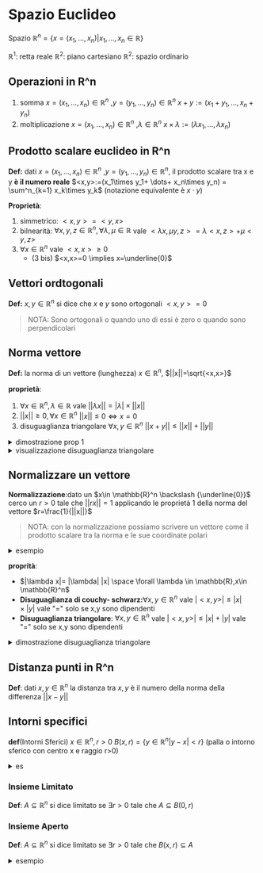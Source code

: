 # Spazio Euclideo


Spazio $\mathbb{R}^n=\{x=(x_1,\dots,x_n)|x_1,\dots,x_n \in \mathbb{R} \}$

$\mathbb{R}^1$: retta reale
$\mathbb{R}^2$: piano cartesiano
$\mathbb{R}^2$: spazio ordinario


## Operazioni in R^n

1. somma $x=(x_1,\dots,x_n) \in \mathbb{R}^n$ ,$y=(y_1,\dots,y_n) \in \mathbb{R}^n$ $x+y:=(x_1+y_1, \dots, x_n+y_n)$  
2. moltiplicazione $x=(x_1,\dots,x_n) \in \mathbb{R}^n$ ,$\lambda \in \mathbb{R}^n$ $x\times \lambda:=(\lambda x_1, \dots,\lambda x_n)$  


## Prodotto scalare euclideo in R^n

**Def:** dati $x=(x_1,\dots,x_n) \in \mathbb{R}^n$ ,$y=(y_1,\dots,y_n) \in \mathbb{R}^n$, il prodotto scalare tra x e y **è il numero reale** $<x,y>:=(x_1\times y_1+ \dots+ x_n\times y_n) = \sum^n_{k=1} x_k\times y_k$  (notazione equivalente è $x \cdot y$)


**Proprietà**:
1. simmetrico: $<x,y>= <y,x>$  
2. bilnearità: $\forall x,y,z \in \mathbb{R}^n, \forall \lambda,\mu \in \mathbb{R}$ vale $<\lambda x, \mu y, z>= \lambda<x,z>+ \mu <y,z>$
3. $\forall x \in \mathbb{R}^n$ vale  $<x,x> \geq 0$
    - (3 bis) $<x,x>=0 \implies x=\underline{0}$

## Vettori ordtogonali

**Def:** $x,y \in \mathbb{R}^n$ si dice che $x$ e $y$ sono ortogonali $<x,y>=0$

> NOTA:
> Sono ortogonali o quando uno di essi è zero o quando sono perpendicolari


## Norma vettore
**Def:** la norma di un vettore (lunghezza) $x \in \mathbb{R}^n$, $||x||=\sqrt{<x,x>}$

**proprietà**:
1. $\forall x \in \mathbb{R}^n, \lambda \in \mathbb{R}$ vale $|| \lambda x || = |\lambda| \times ||x||$
2.  $||x|| \geq 0, \forall x \in \mathbb{R}^n$  $||x||\leq 0 \iff x=0$
3. disuguaglianza triangolare $\forall x,y \in \mathbb{R}^n$ $||x+y||\leq ||x||+||y||$



<details>
<summary>
dimostrazione prop 1
</summary>

$\sqrt{<\lambda x,\lambda x>} = \sqrt{\sum^n_{k=1} (\lambda x)^2}=\sqrt{\sum^n_{k=1} \lambda^2  (x)^2}= |\lambda| |x|$

</details>

<details>
<summary>
visualizzazione disuguaglianza triangolare
</summary>

![](vx_images/94846892889348.png)

</details>


## Normalizzare un vettore

**Normalizzazione**:dato un $x\in \mathbb{R}^n \backslash {\underline{0}}$ cerco un $r>0$ tale che $||rx||=1$ applicando le proprietà 1 della norma del vettore $r=\frac{1}{||x||}$ 

> NOTA:
> con la normalizzazione possiamo scrivere un vettore come il prodotto scalare tra la norma e le sue coordinate polari 

<details>
<summary>
esempio
</summary>

dato un vettore x con un angolo di $\alpha$ è uguale a scrivere $||x||\times(\cos \alpha, \sin \alpha)$
</details>


**proprità**:
- $|\lambda x|= |\lambda| |x| \space \forall \lambda \in \mathbb{R},x\in \mathbb{R}^n$
- **Disuguaglianza di couchy- schwarz:**$\forall x ,y \in \mathbb{R}^n$ vale $|<x,y>| \leq |x| \times |y|$ vale "=" solo se x,y sono dipendenti
- **Disuguaglianza triangolare**: $\forall x ,y \in \mathbb{R}^n$ vale $|<x,y>| \leq |x| + |y|$ vale "=" solo se x,y sono dipendenti

<details>
<summary>
dimostrazione disuguaglianza triangolare
</summary>


$|x+y|^2=|x|^2+|y|^2+2<x,y> \leq |x|^2+|y|^2+2<x,y>$ per la disuguaglianza di cauchy-shwarez
$\le|x|^2+|y|^2+2|x||y|$  ovvero $\leq (|x|+|y|)^2$
</details>



## Distanza punti in R^n


**Def**: dati $x,y \in \mathbb{R}^n$ la distanza tra $x,y$ è il numero della norma della differenza $||x-y||$ 



## Intorni specifici  

**def**(Intorni Sferici) $x \in \mathbb{R}^n,r >0$  $B(x,r)=\{y \in \mathbb{R}^n  |y-x|<r\}$ (palla o intorno sferico con centro x e raggio r>0)

<details>
<summary>
es
</summary>

 $n=1, x \in \mathbb{R},r >0$  $B(x,r)=\{y \in \mathbb{R}^n / |y-x|<r\}= ]x-r,x+r[$
 
 $n=2, x =(0,0)$  $B((0,0),r)=\{y \in \mathbb{R}^n / |(y_1,y_2)-(0,0)|<r\}= \sqrt{y_1^2+y_2^2}<r$


 $n=2, x =(0,0,0)=\underline{0}$  $B(\underline{0},r)=\{y \in \mathbb{R}^n  |(y_1,y_2)-(0,0)|<r\}= \sqrt{y_1^2+y_2^2}<r$
</details>


### Insieme Limitato


**Def**: $A \subseteq \mathbb{R}^n$ si dice limitato se $\exists r>0$ tale che $A \subseteq B(0,r)$

### Insieme Aperto

**Def**: $A \subseteq \mathbb{R}^n$ si dice limitato se $\exists r>0$ tale che $B(x,r)\subseteq A$

<details>
<summary>
esempio
</summary>


$n=1 , A=]0,1[=\{x \in \mathbb{R}\space|\space 0<x<1\}$ $]a,b[$ è aperto $\forall a,b \in \mathbb{R}$ $]a,+\infty[$, $]-\infty,b[$ intervalli aperti
</details>





